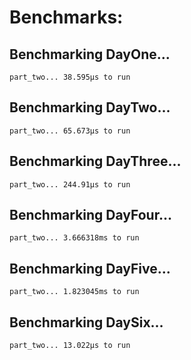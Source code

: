 # Benchmarks:
## Benchmarking DayOne...
```part_one...	58.167µs to run
part_two...	38.595µs to run
```
## Benchmarking DayTwo...
```part_one...	67.157µs to run
part_two...	65.673µs to run
```
## Benchmarking DayThree...
```part_one...	190.748µs to run
part_two...	244.91µs to run
```
## Benchmarking DayFour...
```part_one...	3.607593ms to run
part_two...	3.666318ms to run
```
## Benchmarking DayFive...
```part_one...	1.496812ms to run
part_two...	1.823045ms to run
```
## Benchmarking DaySix...
```part_one...	7.297µs to run
part_two...	13.022µs to run
```
